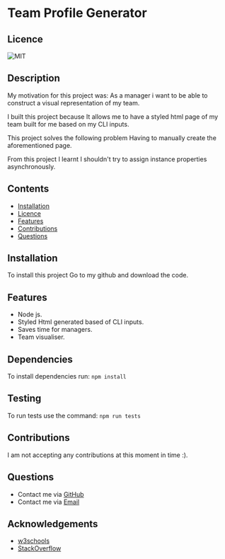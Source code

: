 # Team Profile Generator 
## Licence
![MIT](https://img.shields.io/badge/License-MIT-green.svg)

## Description 


My motivation for this project was: As a manager i want to be able to construct a visual representation of my team. 
    

I built this project because It allows me to have a styled html page of my team built for me based on my CLI inputs.
    

This project solves the following problem Having to manually create the aforementioned page. 
    

From this project I learnt I shouldn't try to assign instance properties asynchronously. 

## Contents

- [Installation](#installation)
- [Licence](#licence)
- [Features](#features)
- [Contributions](#contributions)
- [Questions](#questions)    

## Installation

To install this project Go to my github and download the code.

## Features

- Node js.
- Styled Html generated based of CLI inputs. 
- Saves time for managers.
- Team visualiser.


## Dependencies 

To install dependencies run:
 ```npm install```

## Testing

To run tests use the command:
 ```npm run tests```

## Contributions 

I am not accepting any contributions at this moment in time :). 

## Questions
- Contact me via [GitHub](https://github.com/lewy192)
- Contact me via [Email](mailto:lewis.james.hill@outlook.com)

## Acknowledgements

-   [w3schools](https://www.w3schools.com/)
-   [StackOverflow](https://stackoverflow.com/)
